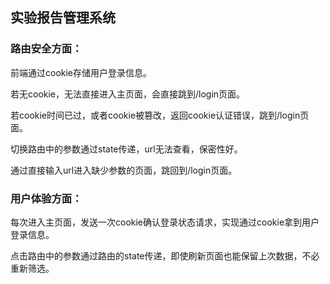 ## 实验报告管理系统



### 路由安全方面：

前端通过cookie存储用户登录信息。

若无cookie，无法直接进入主页面，会直接跳到/login页面。

若cookie时间已过，或者cookie被篡改，返回cookie认证错误，跳到/login页面。

切换路由中的参数通过state传递，url无法查看，保密性好。

通过直接输入url进入缺少参数的页面，跳回到/login页面。



### 用户体验方面：

每次进入主页面，发送一次cookie确认登录状态请求，实现通过cookie拿到用户登录信息。

点击路由中的参数通过路由的state传递，即使刷新页面也能保留上次数据，不必重新筛选。





